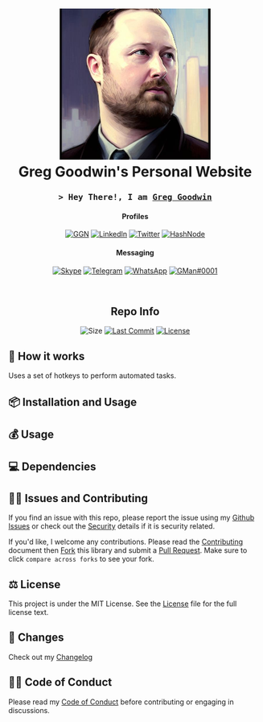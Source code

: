 <div align="center">
 <h1><img alt="ggn-dev logo" src="https://github.com/ggoodwin/ggn-dev/blob/master/logo.png?raw=true" height="300" /><br />
  Greg Goodwin's Personal Website
 </h1>
  
<h3 align="center">
  <samp>&gt; Hey There!, I am
    <b><a target="_blank" href="https://ggn.dev">Greg Goodwin</a></b>
  </samp>
</h3>

<div align="center">

#### Profiles

[![GGN](https://img.shields.io/badge/GGN.dev-663399?style=for-the-badge&logo=gatsby&logoColor=white)](https://ggn.dev)
[![LinkedIn](https://img.shields.io/badge/LinkedIn-0077B5?style=for-the-badge&logo=linkedin&logoColor=white)](https://ggn.sh/li)
[![Twitter](https://img.shields.io/badge/Twitter-1DA1F2?style=for-the-badge&logo=twitter&logoColor=white)](https://ggn.sh/x)
[![HashNode](https://img.shields.io/badge/Hashnode-2962FF?style=for-the-badge&logo=hashnode&logoColor=white)](https://ggn.hn)

#### Messaging

[![Skype](https://img.shields.io/badge/Skype-%2300AFF0.svg?style=for-the-badge&logo=Skype&logoColor=white)](https://ggn.sh/skype)
[![Telegram](https://img.shields.io/badge/Telegram-2CA5E0?style=for-the-badge&logo=telegram&logoColor=white)](https://ggn.sh/tg)
[![WhatsApp](https://img.shields.io/badge/WhatsApp-25D366?style=for-the-badge&logo=whatsapp&logoColor=white)](https://ggn.sh/wa)
[![GMan#0001](https://dcbadge.vercel.app/api/shield/179795086543028224)](https://discord.id/?prefill=179795086543028224)
</div>
<br>

<h2>Repo Info</h2>

![Size](https://img.shields.io/github/languages/code-size/ggoodwin/ggn-dev) [![Last Commit](https://img.shields.io/github/last-commit/ggoodwin/ggn-dev)](https://github.com/ggoodwin/ggn-dev/commits/master) [![License](https://img.shields.io/github/license/ggoodwin/ggn-dev)](https://github.com/ggoodwin/ggn-dev/blob/master/LICENSE.md)

</div>

## 🌟 How it works

Uses a set of hotkeys to perform automated tasks.

## 📦 Installation and Usage

## 💰 Usage

## 💻 Dependencies

## 🙇‍♂️ Issues and Contributing

If you find an issue with this repo, please report the issue using my [Github Issues] or check out the [Security] details if it is security related.

If you'd like, I welcome any contributions. Please read the [Contributing] document then [Fork] this library and submit a [Pull Request]. Make sure to click `compare across forks` to see your fork.

## ⚖️ License

This project is under the MIT License. See the [License] file for the full license text.

## 📜 Changes

Check out my [Changelog]

## 👍🏻 Code of Conduct

Please read my [Code of Conduct] before contributing or engaging in discussions.

<!-- Links -->
[LICENSE]: https://github.com/ggoodwin/ggn-dev/blob/master/LICENSE.md
[CHANGELOG]: https://github.com/ggoodwin/ggn-dev/blob/master/CHANGELOG.md
[SECURITY]: https://github.com/ggoodwin/ggn-dev/blob/master/SECURITY.md
[FORK]: https://github.com/ggoodwin/ggn-dev/fork
[PULL REQUEST]: https://github.com/ggoodwin/ggn-dev/compare
[CODE OF CONDUCT]: https://github.com/ggoodwin/ggn-dev/blob/master/CODE_OF_CONDUCT.md
[CONTRIBUTING]: https://github.com/ggoodwin/ggn-dev/blob/master/CONTRIBUTING.md
[GITHUB ISSUES]: https://github.com/ggoodwin/ggn-dev/issues
